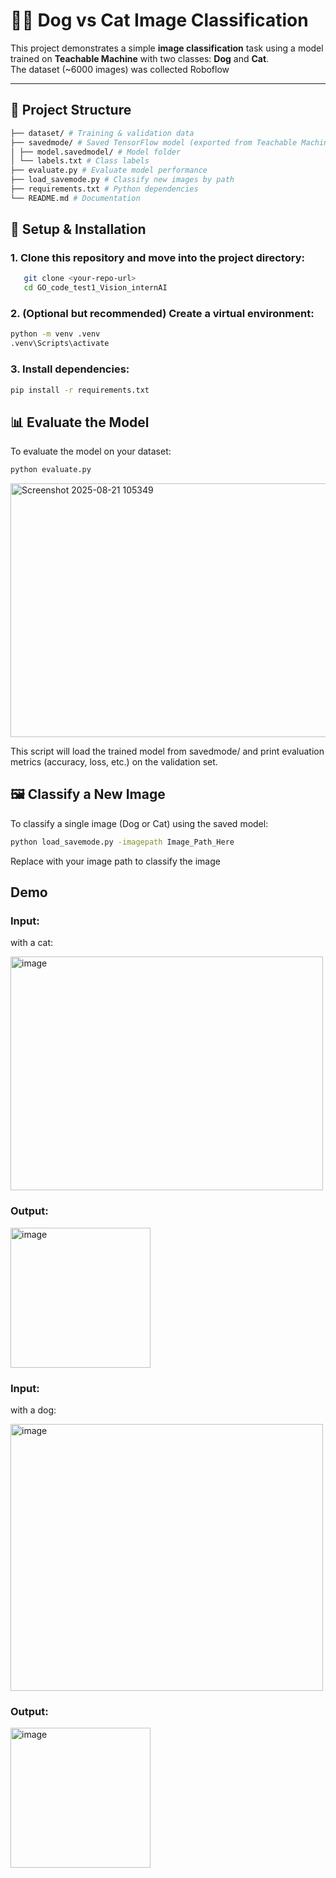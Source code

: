 # 🐶🐱 Dog vs Cat Image Classification

This project demonstrates a simple **image classification** task using a model trained on **Teachable Machine** with two classes: **Dog** and **Cat**.  
The dataset (~6000 images) was collected Roboflow

---

## 📂 Project Structure
```bash
├── dataset/ # Training & validation data
├── savedmode/ # Saved TensorFlow model (exported from Teachable Machine)
│ ├── model.savedmodel/ # Model folder
│ └── labels.txt # Class labels
├── evaluate.py # Evaluate model performance
├── load_savemode.py # Classify new images by path
├── requirements.txt # Python dependencies
└── README.md # Documentation
```

## 🚀 Setup & Installation
### 1. Clone this repository and move into the project directory:
```bash
   git clone <your-repo-url>
   cd GO_code_test1_Vision_internAI
```
### 2. (Optional but recommended) Create a virtual environment:
```bash
python -m venv .venv
.venv\Scripts\activate      
```
### 3. Install dependencies:
```bash
pip install -r requirements.txt
```
## 📊 Evaluate the Model
To evaluate the model on your dataset:
```bash
python evaluate.py
```
<img width="566" height="406" alt="Screenshot 2025-08-21 105349" src="https://github.com/user-attachments/assets/fadef4b0-74c1-4e35-bdca-e57a26f800b2" />

This script will load the trained model from savedmode/ and print evaluation metrics (accuracy, loss, etc.) on the validation set.
## 🖼️ Classify a New Image
To classify a single image (Dog or Cat) using the saved model:
```bash
python load_savemode.py -imagepath Image_Path_Here
```
Replace with your image path to classify the image

## Demo
### Input: 
with a cat:

<img width="500" height="374" alt="image" src="https://github.com/user-attachments/assets/b6043e44-294d-4430-8607-7501c0cd70bd" />

### Output:

<img width="224" height="224" alt="image" src="https://github.com/user-attachments/assets/39a4abfe-130e-4972-9cbd-0f4ce4e538c1" />

### Input:
with a dog:

<img width="500" height="427" alt="image" src="https://github.com/user-attachments/assets/c65e4bfc-9edd-47c9-a079-b4499227a089" />

### Output:

<img width="224" height="224" alt="image" src="https://github.com/user-attachments/assets/b9a6e3a6-7cf3-46b1-99cf-1da409fc5d2c" />





